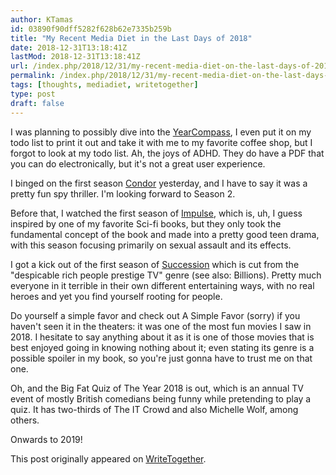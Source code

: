 ```yaml
---
author: KTamas
id: 03890f90dff5282f628b62e7335b259b
title: "My Recent Media Diet in the Last Days of 2018"
date: 2018-12-31T13:18:41Z
lastMod: 2018-12-31T13:18:41Z
url: /index.php/2018/12/31/my-recent-media-diet-on-the-last-days-of-2018/
permalink: /index.php/2018/12/31/my-recent-media-diet-on-the-last-days-of-2018/
tags: [thoughts, mediadiet, writetogether]
type: post
draft: false
---
```

I was planning to possibly dive into the [YearCompass](https://yearcompass.com/), I even put it on my todo list to print it out and take it with me to my favorite coffee shop, but I forgot to look at my todo list. Ah, the joys of ADHD. They do have a PDF that you can do electronically, but it's not a great user experience.

I binged on the first season [Condor](https://en.wikipedia.org/wiki/Condor_(TV_series)) yesterday, and I have to say it was a pretty fun spy thriller. I'm looking forward to Season 2.

Before that, I watched the first season of [Impulse](https://en.wikipedia.org/wiki/Impulse_(TV_series)), which is, uh, I guess inspired by one of my favorite Sci-fi books, but they only took the fundamental concept of the book and made into a pretty good teen drama, with this season focusing primarily on sexual assault and its effects.

I got a kick out of the first season of [Succession](https://en.wikipedia.org/wiki/Succession_(TV_series)) which is cut from the "despicable rich people prestige TV" genre (see also: Billions). Pretty much everyone in it terrible in their own different entertaining ways, with no real heroes and yet you find yourself rooting for people.

Do yourself a simple favor and check out A Simple Favor (sorry) if you haven't seen it in the theaters: it was one of the most fun movies I saw in 2018. I hesitate to say anything about it as it is one of those movies that is best enjoyed going in knowing nothing about it; even stating its genre is a possible spoiler in my book, so you're just gonna have to trust me on that one.

Oh, and the Big Fat Quiz of The Year 2018 is out, which is an annual TV event of mostly British comedians being funny while pretending to play a quiz. It has two-thirds of The IT Crowd and also Michelle Wolf, among others.

Onwards to 2019!

This post originally appeared on [WriteTogether](https://writetogether.space/posts/5/my-recent-media-diet-on-the-last-days-of-2018).
